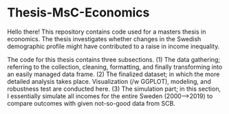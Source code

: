 # Thesis-MsC-Economics

Hello there! This repository contains code used for a masters thesis in economics. The thesis investigates whether changes in the Swedish demographic profile might have contributed to a raise in income inequality.

The code for this thesis contains three subsections. 
(1) The data gathering; referring to the collection, cleaning, formatting, and finally transforming into an easily managed data frame. 
(2) The finalized dataset; in which the more detailed analysis takes place. Visualization (/w GGPLOT), modeling, and robustness test are conducted here.
(3) The simulation part; in this section, I essentially simulate all incomes for the entire Sweden (2000-->2019) to compare outcomes with given not-so-good data from SCB.


